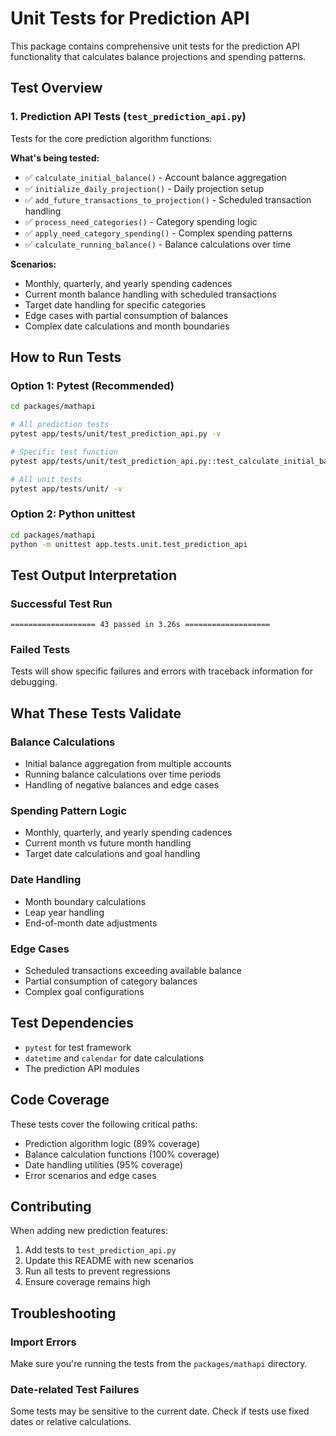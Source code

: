 # Unit Tests for Prediction API

This package contains comprehensive unit tests for the prediction API functionality that calculates balance projections and spending patterns.

## Test Overview

### 1. Prediction API Tests (`test_prediction_api.py`)

Tests for the core prediction algorithm functions:

**What's being tested:**

- ✅ `calculate_initial_balance()` - Account balance aggregation
- ✅ `initialize_daily_projection()` - Daily projection setup
- ✅ `add_future_transactions_to_projection()` - Scheduled transaction handling
- ✅ `process_need_categories()` - Category spending logic
- ✅ `apply_need_category_spending()` - Complex spending patterns
- ✅ `calculate_running_balance()` - Balance calculations over time

**Scenarios:**

- Monthly, quarterly, and yearly spending cadences
- Current month balance handling with scheduled transactions
- Target date handling for specific categories
- Edge cases with partial consumption of balances
- Complex date calculations and month boundaries

## How to Run Tests

### Option 1: Pytest (Recommended)

```bash
cd packages/mathapi

# All prediction tests
pytest app/tests/unit/test_prediction_api.py -v

# Specific test function
pytest app/tests/unit/test_prediction_api.py::test_calculate_initial_balance -v

# All unit tests
pytest app/tests/unit/ -v
```

### Option 2: Python unittest

```bash
cd packages/mathapi
python -m unittest app.tests.unit.test_prediction_api
```

## Test Output Interpretation

### Successful Test Run

```
=================== 43 passed in 3.26s ===================
```

### Failed Tests

Tests will show specific failures and errors with traceback information for debugging.

## What These Tests Validate

### Balance Calculations

- Initial balance aggregation from multiple accounts
- Running balance calculations over time periods
- Handling of negative balances and edge cases

### Spending Pattern Logic

- Monthly, quarterly, and yearly spending cadences
- Current month vs future month handling
- Target date calculations and goal handling

### Date Handling

- Month boundary calculations
- Leap year handling
- End-of-month date adjustments

### Edge Cases

- Scheduled transactions exceeding available balance
- Partial consumption of category balances
- Complex goal configurations

## Test Dependencies

- `pytest` for test framework
- `datetime` and `calendar` for date calculations
- The prediction API modules

## Code Coverage

These tests cover the following critical paths:

- Prediction algorithm logic (89% coverage)
- Balance calculation functions (100% coverage)
- Date handling utilities (95% coverage)
- Error scenarios and edge cases

## Contributing

When adding new prediction features:

1. Add tests to `test_prediction_api.py`
2. Update this README with new scenarios
3. Run all tests to prevent regressions
4. Ensure coverage remains high

## Troubleshooting

### Import Errors

Make sure you're running the tests from the `packages/mathapi` directory.

### Date-related Test Failures

Some tests may be sensitive to the current date. Check if tests use fixed dates or relative calculations.
